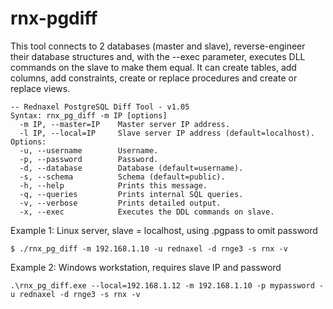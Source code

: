 # rnx-pgdiff

This tool connects to 2 databases (master and slave), reverse-engineer their database structures and, with the --exec parameter, executes DLL commands on the slave to make them equal. It can create tables, add columns, add constraints, create or replace procedures and create or replace views.

    -- Rednaxel PostgreSQL Diff Tool - v1.05
    Syntax: rnx_pg_diff -m IP [options]
      -m IP, --master=IP    Master server IP address.
      -l IP, --local=IP     Slave server IP address (default=localhost).
    Options:
      -u, --username        Username.
      -p, --password        Password.
      -d, --database        Database (default=username).
      -s, --schema          Schema (default=public).
      -h, --help            Prints this message.
      -q, --queries         Prints internal SQL queries.
      -v, --verbose         Prints detailed output.
      -x, --exec            Executes the DDL commands on slave.


Example 1: Linux server, slave = localhost, using .pgpass to omit password

    $ ./rnx_pg_diff -m 192.168.1.10 -u rednaxel -d rnge3 -s rnx -v
    
Example 2: Windows workstation, requires slave IP and password

    .\rnx_pg_diff.exe --local=192.168.1.12 -m 192.168.1.10 -p mypassword -u rednaxel -d rnge3 -s rnx -v
